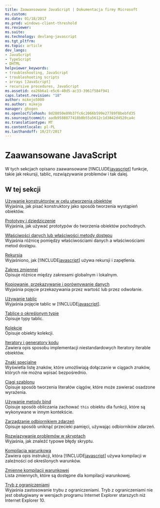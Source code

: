 ```yaml
---
title: Zaawansowane JavaScript | Dokumentacja firmy Microsoft
ms.custom: 
ms.date: 01/18/2017
ms.prod: windows-client-threshold
ms.reviewer: 
ms.suite: 
ms.technology: devlang-javascript
ms.tgt_pltfrm: 
ms.topic: article
dev_langs:
- JavaScript
- TypeScript
- DHTML
helpviewer_keywords:
- troubleshooting, JavaScript
- troubleshooting scripts
- arrays [JavaScript]
- recursive procedures, JavaScript
ms.assetid: ea26b6a1-e5c6-40d5-ac33-3961f584f941
caps.latest.revision: "18"
author: mikejo5000
ms.author: mikejo
manager: ghogen
ms.openlocfilehash: 8d28050e89b37fc6c2066b599e27789f0bebfd35
ms.sourcegitcommit: aadb9588877418b8b55a5612c1d3842d4520ca4c
ms.translationtype: MT
ms.contentlocale: pl-PL
ms.lasthandoff: 10/27/2017
---
```

# <a name="advanced-javascript"></a>Zaawansowane JavaScript
W tych sekcjach opisano zaawansowane [!INCLUDE[javascript](../../javascript/includes/javascript-md.md)] funkcje, takie jak rekursji, tablic, rozwiązywanie problemów i tak dalej.  
  
## <a name="in-this-section"></a>W tej sekcji  
 [Używanie konstruktorów w celu utworzenia obiektów](../../javascript/advanced/using-constructors-to-define-types.md)  
 Wyjaśnia, jak pisać konstruktory jako sposób tworzenia wystąpień obiektów.  
  
 [Prototypy i dziedziczenie](../../javascript/advanced/prototypes-and-prototype-inheritance.md)  
 Wyjaśnia, jak używać prototypów do tworzenia obiektów pochodnych.  
  
 [Właściwości danych lub właściwości metody dostępu](../../javascript/advanced/data-properties-and-accessor-properties.md)  
 Wyjaśnia różnicę pomiędzy właściwościami danych a właściwościami metod dostępu.  
  
 [Rekursja](../../javascript/advanced/recursion-javascript.md)  
 Wyjaśniono, jak [!INCLUDE[javascript](../../javascript/includes/javascript-md.md)] używa rekursji i zapętlenia.  
  
 [Zakres zmiennej](../../javascript/advanced/variable-scope-javascript.md)  
 Opisuje różnice między zakresami globalnym i lokalnym.  
  
 [Kopiowanie, przekazywanie i porównywanie danych](../../javascript/advanced/copying-passing-and-comparing-data-javascript.md)  
 Wyjaśnia pojęcie przekazywania przez wartość lub przez odwołanie.  
  
 [Używanie tablic](../../javascript/advanced/using-arrays-javascript.md)  
 Wyjaśnia pojęcie tablic w [!INCLUDE[javascript](../../javascript/includes/javascript-md.md)].  
  
 [Tablice o określonym typie](../../javascript/advanced/typed-arrays-javascript.md)  
 Opisuje typy tablic.  
  
 [Kolekcje](../../javascript/advanced/collections-javascript.md)  
 Opisuje obiekty kolekcji.  
  
 [Iteratory i generatory kodu](../../javascript/advanced/iterators-and-generators-javascript.md)  
 Zawiera opis sposobu implementacji niestandardowych Iteratory iterable obiektów.  
  
 [Znaki specjalne](../../javascript/advanced/special-characters-javascript.md)  
 Wyświetla listę znaków, które umożliwiają dołączanie w ciągach znaków, których nie można wpisać bezpośrednio.  
  
 [Ciągi szablonu](../../javascript/advanced/template-strings-javascript.md)  
 Opisuje sposób tworzenia literałów ciągów, które może zawierać osadzone wyrażenia.  
  
 [Używanie metody bind](../../javascript/advanced/using-the-bind-method-javascript.md)  
 Opisuje sposób obliczania zachować `this` obiektu dla funkcji, które są wykonywane w innym kontekście.  
  
 [Zarządzanie odbiornikiem zdarzeń](../../javascript/advanced/managing-event-listeners.md)  
 Opisuje sposób uniknąć przecieki pamięci, używając odbiorników zdarzeń.  
  
 [Rozwiązywanie problemów w skryptach](../../javascript/advanced/troubleshooting-your-scripts-javascript.md)  
 Wyjaśnia, jak znaleźć typowe błędy skryptu.  
  
 [Kompilacja warunkowa](../../javascript/advanced/conditional-compilation-javascript.md)  
 Zawiera opis instrukcji, która [!INCLUDE[javascript](../../javascript/includes/javascript-md.md)] używa kompilacji w zależności od określonych warunków.  
  
 [Zmienne kompilacji warunkowej](../../javascript/advanced/conditional-compilation-variables-javascript.md)  
 Lista zmiennych, które są dostępne dla kompilacji warunkowej.  
  
 [Tryb z ograniczeniami](../../javascript/advanced/strict-mode-javascript.md)  
 Wyjaśnia zastosowanie trybu z ograniczeniami. Tryb z ograniczeniami nie jest obsługiwany w wersjach programu Internet Explorer starszych niż Internet Explorer 10.